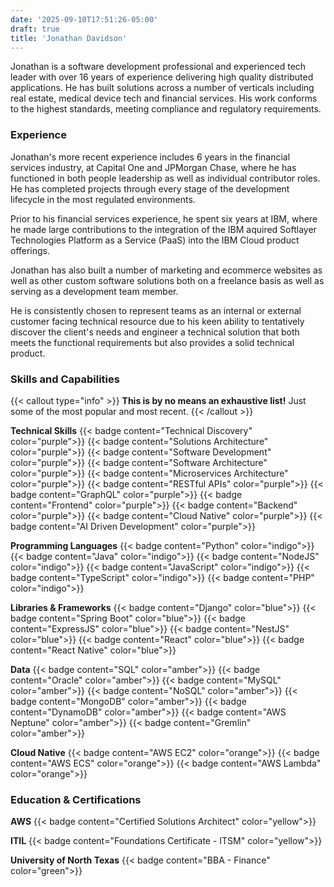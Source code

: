 ```yaml
---
date: '2025-09-10T17:51:26-05:00'
draft: true
title: 'Jonathan Davidson'
---
```


Jonathan is a software development professional and experienced tech leader with over 16 years of experience delivering high quality distributed applications. He has built solutions across a number of verticals including real estate, medical device tech and financial services. His work conforms to the highest standards, meeting compliance and regulatory requirements.

### Experience

Jonathan's more recent experience includes 6 years in the financial services industry, at Capital One and JPMorgan Chase, where he has functioned in both people leadership as well as individual contributor roles. He has completed projects through every stage of the development lifecycle in the most regulated environments.

Prior to his financial services experience, he spent six years at IBM, where he made large contributions to the integration of the IBM aquired Softlayer Technologies Platform as a Service (PaaS) into the IBM Cloud product offerings.

Jonathan has also built a number of marketing and ecommerce websites as well as other custom software solutions both on a freelance basis as well as serving as a development team member.

He is consistently chosen to represent teams as an internal or external customer facing technical resource due to his keen ability to tentatively discover the client's needs and engineer a technical solution that both meets the functional requirements but also provides a solid technical product.

### Skills and Capabilities

{{< callout type="info" >}}
  **This is by no means an exhaustive list!** Just some of the most popular and most recent.
{{< /callout >}}

__Technical Skills__
{{< badge content="Technical Discovery" color="purple">}}
{{< badge content="Solutions Architecture" color="purple">}}
{{< badge content="Software Development" color="purple">}}
{{< badge content="Software Architecture" color="purple">}}
{{< badge content="Microservices Architecture" color="purple">}}
{{< badge content="RESTful APIs" color="purple">}}
{{< badge content="GraphQL" color="purple">}}
{{< badge content="Frontend" color="purple">}}
{{< badge content="Backend" color="purple">}}
{{< badge content="Cloud Native" color="purple">}}
{{< badge content="AI Driven Development" color="purple">}}

__Programming Languages__
{{< badge content="Python" color="indigo">}}
{{< badge content="Java" color="indigo">}}
{{< badge content="NodeJS" color="indigo">}}
{{< badge content="JavaScript" color="indigo">}}
{{< badge content="TypeScript" color="indigo">}}
{{< badge content="PHP" color="indigo">}}

__Libraries & Frameworks__
{{< badge content="Django" color="blue">}}
{{< badge content="Spring Boot" color="blue">}}
{{< badge content="ExpressJS" color="blue">}}
{{< badge content="NestJS" color="blue">}}
{{< badge content="React" color="blue">}}
{{< badge content="React Native" color="blue">}}

__Data__
{{< badge content="SQL" color="amber">}}
{{< badge content="Oracle" color="amber">}}
{{< badge content="MySQL" color="amber">}}
{{< badge content="NoSQL" color="amber">}}
{{< badge content="MongoDB" color="amber">}}
{{< badge content="DynamoDB" color="amber">}}
{{< badge content="AWS Neptune" color="amber">}}
{{< badge content="Gremlin" color="amber">}}

__Cloud Native__
{{< badge content="AWS EC2" color="orange">}}
{{< badge content="AWS ECS" color="orange">}}
{{< badge content="AWS Lambda" color="orange">}}

### Education & Certifications

__AWS__
{{< badge content="Certified Solutions Architect" color="yellow">}}

__ITIL__
{{< badge content="Foundations Certificate - ITSM" color="yellow">}}

__University of North Texas__
{{< badge content="BBA - Finance" color="green">}}
